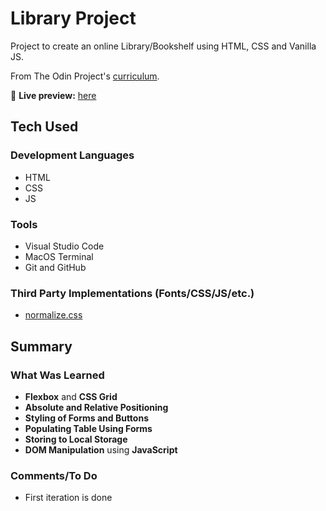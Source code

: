 # Library Project

Project to create an online Library/Bookshelf using HTML, CSS and Vanilla JS.

From The Odin Project's [curriculum](https://www.theodinproject.com/lessons/node-path-javascript-library).

🔗 **Live preview:** [here](https://mauzzii.github.io/library/)

## Tech Used 

### Development Languages

* HTML
* CSS
* JS

### Tools

* Visual Studio Code
* MacOS Terminal
* Git and GitHub

### Third Party Implementations (Fonts/CSS/JS/etc.)

* [normalize.css](https://necolas.github.io/normalize.css/)

## Summary

### What Was Learned

* **Flexbox** and **CSS Grid**
* **Absolute and Relative Positioning**
* **Styling of Forms and Buttons**
* **Populating Table Using Forms**
* **Storing to Local Storage**
* **DOM Manipulation** using **JavaScript**

### Comments/To Do

* First iteration is done